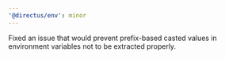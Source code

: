 ```yaml
---
'@directus/env': minor
---
```


Fixed an issue that would prevent prefix-based casted values in environment variables not to be extracted properly.
